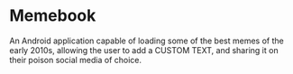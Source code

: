 # Memebook
An Android application capable of loading some of the best memes of the early 2010s, allowing the user to add a CUSTOM TEXT, and sharing it on their poison social media of choice.
